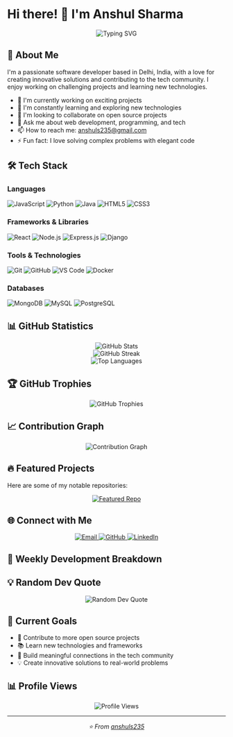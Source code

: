 # Hi there! 👋 I'm Anshul Sharma

<div align="center">
  <img src="https://readme-typing-svg.herokuapp.com?font=Fira+Code&pause=1000&color=36BCF7&center=true&vCenter=true&width=435&lines=Software+Developer;Problem+Solver;Tech+Enthusiast;Open+Source+Contributor" alt="Typing SVG" />
</div>

## 🚀 About Me

I'm a passionate software developer based in Delhi, India, with a love for creating innovative solutions and contributing to the tech community. I enjoy working on challenging projects and learning new technologies.

- 🔭 I'm currently working on exciting projects
- 🌱 I'm constantly learning and exploring new technologies
- 👯 I'm looking to collaborate on open source projects
- 💬 Ask me about web development, programming, and tech
- 📫 How to reach me: anshuls235@gmail.com
- ⚡ Fun fact: I love solving complex problems with elegant code

## 🛠️ Tech Stack

### Languages
![JavaScript](https://img.shields.io/badge/-JavaScript-F7DF1E?style=flat-square&logo=javascript&logoColor=black)
![Python](https://img.shields.io/badge/-Python-3776AB?style=flat-square&logo=python&logoColor=white)
![Java](https://img.shields.io/badge/-Java-007396?style=flat-square&logo=java&logoColor=white)
![HTML5](https://img.shields.io/badge/-HTML5-E34F26?style=flat-square&logo=html5&logoColor=white)
![CSS3](https://img.shields.io/badge/-CSS3-1572B6?style=flat-square&logo=css3&logoColor=white)

### Frameworks & Libraries
![React](https://img.shields.io/badge/-React-61DAFB?style=flat-square&logo=react&logoColor=black)
![Node.js](https://img.shields.io/badge/-Node.js-339933?style=flat-square&logo=node.js&logoColor=white)
![Express.js](https://img.shields.io/badge/-Express.js-000000?style=flat-square&logo=express&logoColor=white)
![Django](https://img.shields.io/badge/-Django-092E20?style=flat-square&logo=django&logoColor=white)

### Tools & Technologies
![Git](https://img.shields.io/badge/-Git-F05032?style=flat-square&logo=git&logoColor=white)
![GitHub](https://img.shields.io/badge/-GitHub-181717?style=flat-square&logo=github&logoColor=white)
![VS Code](https://img.shields.io/badge/-VS%20Code-007ACC?style=flat-square&logo=visual-studio-code&logoColor=white)
![Docker](https://img.shields.io/badge/-Docker-2496ED?style=flat-square&logo=docker&logoColor=white)

### Databases
![MongoDB](https://img.shields.io/badge/-MongoDB-47A248?style=flat-square&logo=mongodb&logoColor=white)
![MySQL](https://img.shields.io/badge/-MySQL-4479A1?style=flat-square&logo=mysql&logoColor=white)
![PostgreSQL](https://img.shields.io/badge/-PostgreSQL-336791?style=flat-square&logo=postgresql&logoColor=white)

## 📊 GitHub Statistics

<div align="center">
  <img src="https://github-readme-stats.vercel.app/api?username=anshuls235&show_icons=true&theme=radical&hide_border=true&count_private=true" alt="GitHub Stats" />
</div>

<div align="center">
  <img src="https://github-readme-streak-stats.herokuapp.com/?user=anshuls235&theme=radical&hide_border=true" alt="GitHub Streak" />
</div>

<div align="center">
  <img src="https://github-readme-stats.vercel.app/api/top-langs/?username=anshuls235&layout=compact&theme=radical&hide_border=true" alt="Top Languages" />
</div>

## 🏆 GitHub Trophies

<div align="center">
  <img src="https://github-profile-trophy.vercel.app/?username=anshuls235&theme=radical&no-frame=true&no-bg=false&margin-w=4" alt="GitHub Trophies" />
</div>

## 📈 Contribution Graph

<div align="center">
  <img src="https://activity-graph.herokuapp.com/graph?username=anshuls235&theme=react-dark&hide_border=true" alt="Contribution Graph" />
</div>

## 🔥 Featured Projects

Here are some of my notable repositories:

<div align="center">
  <a href="https://github.com/anshuls235">
    <img src="https://github-readme-stats.vercel.app/api/pin/?username=anshuls235&repo=anshuls235&theme=radical&hide_border=true" alt="Featured Repo" />
  </a>
</div>

## 🌐 Connect with Me

<div align="center">
  <a href="mailto:anshuls235@gmail.com">
    <img src="https://img.shields.io/badge/-Email-D14836?style=for-the-badge&logo=gmail&logoColor=white" alt="Email" />
  </a>
  <a href="https://github.com/anshuls235">
    <img src="https://img.shields.io/badge/-GitHub-181717?style=for-the-badge&logo=github&logoColor=white" alt="GitHub" />
  </a>
  <a href="https://linkedin.com/in/anshuls235">
    <img src="https://img.shields.io/badge/-LinkedIn-0077B5?style=for-the-badge&logo=linkedin&logoColor=white" alt="LinkedIn" />
  </a>
</div>

## 📅 Weekly Development Breakdown

<!--START_SECTION:waka-->
<!--END_SECTION:waka-->

## 💡 Random Dev Quote

<div align="center">
  <img src="https://quotes-github-readme.vercel.app/api?type=horizontal&theme=radical" alt="Random Dev Quote" />
</div>

## 🎯 Current Goals

- 🚀 Contribute to more open source projects
- 📚 Learn new technologies and frameworks
- 🤝 Build meaningful connections in the tech community
- 💡 Create innovative solutions to real-world problems

## 📊 Profile Views

<div align="center">
  <img src="https://komarev.com/ghpvc/?username=anshuls235&color=blueviolet&style=flat-square&label=Profile+Views" alt="Profile Views" />
</div>

---

<div align="center">
  <i>⭐️ From <a href="https://github.com/anshuls235">anshuls235</a></i>
</div>
